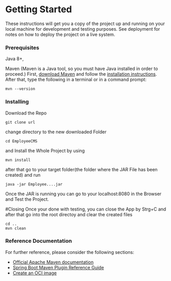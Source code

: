 # Getting Started
These instructions will get you a copy of the project up and running on your local machine for development and testing purposes. See deployment for notes on how to deploy the project on a live system.

### Prerequisites

Java 8+,

Maven (Maven is a Java tool, so you must have Java installed in order to proceed.)
First, [download Maven](https://maven.apache.org/download.cgi) and follow the [installation instructions](https://maven.apache.org/install.html). After that, type the following in a terminal or in a command prompt:
```
mvn --version
```

### Installing

Download the Repo

```
git clone url
```

change directory to the new downloaded Folder
```
cd EmployeeCMS
```

and Install the Whole Project by using 

```
mvn install
```

after that go to your target folder(the folder where the JAR File has been created) and run

```
java -jar Employee....jar
```

Once the JAR is running you can go to your localhost:8080 in the Browser and Test the Project.

#Closing
Once your done with testing, you can close the App by Strg+C
and after that go into the root directoy and clear the created files
```
cd ..
mvn clean
```

### Reference Documentation
For further reference, please consider the following sections:

* [Official Apache Maven documentation](https://maven.apache.org/guides/index.html)
* [Spring Boot Maven Plugin Reference Guide](https://docs.spring.io/spring-boot/docs/2.3.4.RELEASE/maven-plugin/reference/html/)
* [Create an OCI image](https://docs.spring.io/spring-boot/docs/2.3.4.RELEASE/maven-plugin/reference/html/#build-image)

